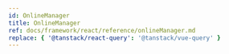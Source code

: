 ```yaml
---
id: OnlineManager
title: OnlineManager
ref: docs/framework/react/reference/onlineManager.md
replace: { '@tanstack/react-query': '@tanstack/vue-query' }
---
```

